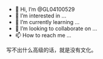 - 👋 Hi, I’m @GL04100529
- 👀 I’m interested in ...
- 🌱 I’m currently learning ...
- 💞️ I’m looking to collaborate on ...
- 📫 How to reach me ...

<!---
GL04100529/GL04100529 is a ✨ special ✨ repository because its `README.md` (this file) appears on your GitHub profile.
You can click the Preview link to take a look at your changes.
--->

写不出什么高级的话，就是没有文化。

